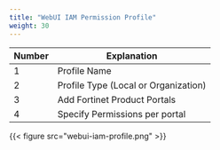 ```yaml
---
title: "WebUI IAM Permission Profile"
weight: 30
---
```



| Number | Explanation                          |
|--------|--------------------------------------|
| 1      | Profile Name                         |
| 2      | Profile Type (Local or Organization) |
| 3      | Add Fortinet Product Portals         |
| 4      | Specify Permissions per portal       |


{{< figure src="webui-iam-profile.png" >}}